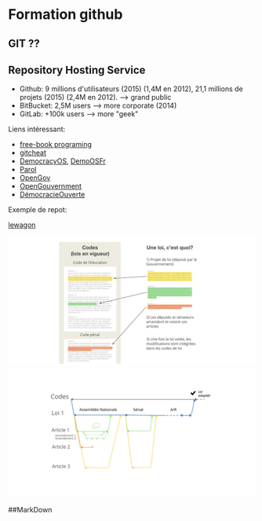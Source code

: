 # Formation github

## GIT ??


## Repository Hosting Service

* Github: 9 millions d'utilisateurs (2015) (1,4M en 2012), 21,1 millions de projets (2015) (2,4M en 2012). --> grand public
* BitBucket: 2,5M users --> more corporate (2014)
* GitLab: +100k users  --> more "geek"



Liens intéressant:

* [free-book programing](https://github.com/vhf/free-programming-books)
* [gitcheat](https://github.com/tiimgreen/github-cheat-sheet)
* [DemocracyOS](http://democracyos.org/), [DemoOSFr](http://democracyos.eu/)
* [Parol](http://parol-production.herokuapp.com/)
* [OpenGov](http://opengovfoundation.org/)
* [OpenGouvernment](http://opengovernment.org/)
* [DémocracieOuverte](http://democratieouverte.org/)

Exemple de repot:

[lewagon](https://github.com/lewagon/www/network)


![diff-loi](diff-loi.jpg)
![graph-loi](graph-loi.jpg)


##MarkDown
